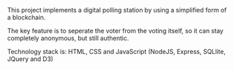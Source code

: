 This project implements a digital polling station by using a simplified form of a blockchain.

The key feature is to seperate the voter from the voting itself, so it can stay completely anonymous, but still authentic.

Technology stack is: HTML, CSS and JavaScript (NodeJS, Express, SQLlite, JQuery and D3)
